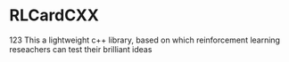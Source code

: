 # RLCardCXX
123 This a lightweight c++ library, based on which reinforcement learning reseachers can test their brilliant ideas
